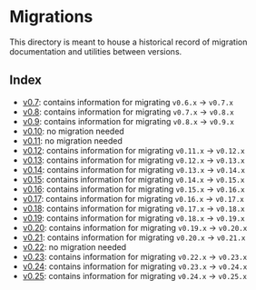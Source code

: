 # Migrations

This directory is meant to house a historical record of migration documentation
and utilities between versions.

## Index

- [v0.7](./v0.7): contains information for migrating `v0.6.x` -> `v0.7.x`
- [v0.8](./v0.8): contains information for migrating `v0.7.x` -> `v0.8.x`
- [v0.9](./v0.9): contains information for migrating `v0.8.x` -> `v0.9.x`
- [v0.10](./v0.10): no migration needed
- [v0.11](./v0.11): no migration needed
- [v0.12](./v0.12): contains information for migrating `v0.11.x` -> `v0.12.x`
- [v0.13](./v0.13): contains information for migrating `v0.12.x` -> `v0.13.x`
- [v0.14](./v0.14): contains information for migrating `v0.13.x` -> `v0.14.x`
- [v0.15](./v0.15): contains information for migrating `v0.14.x` -> `v0.15.x`
- [v0.16](./v0.16): contains information for migrating `v0.15.x` -> `v0.16.x`
- [v0.17](./v0.17): contains information for migrating `v0.16.x` -> `v0.17.x`
- [v0.18](./v0.18): contains information for migrating `v0.17.x` -> `v0.18.x`
- [v0.19](./v0.19): contains information for migrating `v0.18.x` -> `v0.19.x`
- [v0.20](./v0.20): contains information for migrating `v0.19.x` -> `v0.20.x`
- [v0.21](./v0.21): contains information for migrating `v0.20.x` -> `v0.21.x`
- [v0.22](./v0.22): no migration needed
- [v0.23](./v0.23): contains information for migrating `v0.22.x` -> `v0.23.x`
- [v0.24](./v0.24): contains information for migrating `v0.23.x` -> `v0.24.x`
- [v0.25](./v0.25): contains information for migrating `v0.24.x` -> `v0.25.x`

